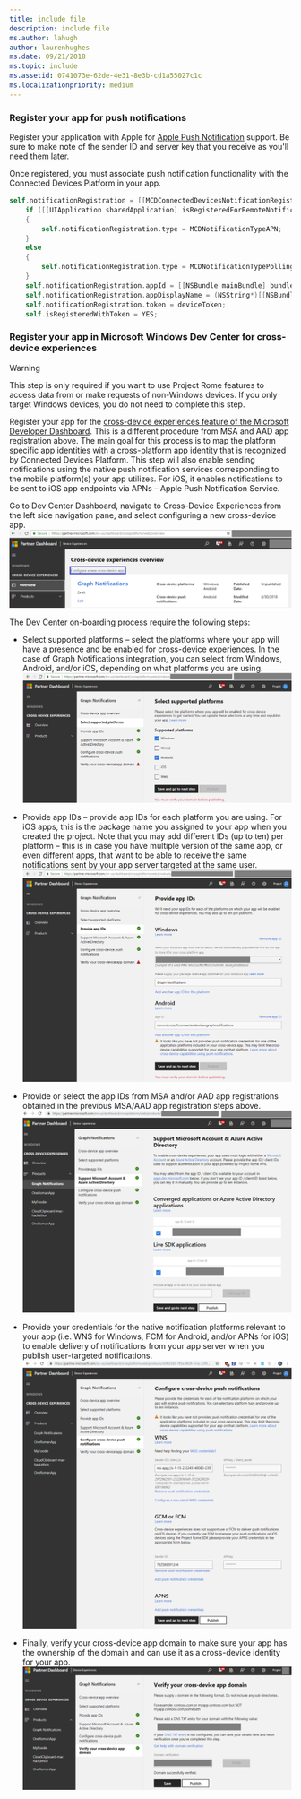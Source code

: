 ```yaml
---
title: include file
description: include file
ms.author: lahugh
author: laurenhughes
ms.date: 09/21/2018
ms.topic: include
ms.assetid: 0741073e-62de-4e31-8e3b-cd1a55027c1c
ms.localizationpriority: medium
---
```


### Register your app for push notifications

Register your application with Apple for [Apple Push Notification](https://developer.apple.com/notifications/) support. Be sure to make note of the sender ID and server key that you receive as you'll need them later.

Once registered, you must associate push notification functionality with the Connected Devices Platform in your app.

```ObjectiveC
self.notificationRegistration = [[MCDConnectedDevicesNotificationRegistration alloc] init];
    if ([[UIApplication sharedApplication] isRegisteredForRemoteNotifications])
    {
        self.notificationRegistration.type = MCDNotificationTypeAPN;
    }
    else
    {
        self.notificationRegistration.type = MCDNotificationTypePolling;
    }
    self.notificationRegistration.appId = [[NSBundle mainBundle] bundleIdentifier];
    self.notificationRegistration.appDisplayName = (NSString*)[[NSBundle mainBundle] objectForInfoDictionaryKey:@"CFBundleDisplayName"];
    self.notificationRegistration.token = deviceToken;
    self.isRegisteredWithToken = YES;
```

### Register your app in Microsoft Windows Dev Center for cross-device experiences

> [!WARNING]
> This step is only required if you want to use Project Rome features to access data from or make requests of non-Windows devices. If you only target Windows devices, you do not need to complete this step.

Register your app for the [cross-device experiences feature of the Microsoft Developer Dashboard](https://developer.microsoft.com/dashboard/crossplatform/web). This is a different procedure from MSA and AAD app registration above. The main goal for this process is to map the platform specific app identities with a cross-platform app identity that is recognized by Connected Devices Platform. This step will also enable sending notifications using the native push notification services corresponding to the mobile platform(s) your app utilizes. For iOS, it enables notifications to be sent to iOS app endpoints via APNs – Apple Push Notification Service.

Go to Dev Center Dashboard, navigate to Cross-Device Experiences from the left side navigation pane, and select configuring a new cross-device app.
![Dev Center Dashboard – Cross-Device Experiences](../../msgraph-notifications/media/dev_center_portal/dev_center_portal_1_overview.png)

The Dev Center on-boarding process require the following steps:

* Select supported platforms – select the platforms where your app will have a presence and be enabled for cross-device experiences. In the case of Graph Notifications integration, you can select from Windows, Android, and/or iOS, depending on what platforms you are using. ![Cross-Device Experiences – Supported Platforms](../../msgraph-notifications/media/dev_center_portal/dev_center_portal_2_supported_platforms.png)

* Provide app IDs – provide app IDs for each platform you are using. For iOS apps, this is the package name you assigned to your app when you created the project. Note that you may add different IDs (up to ten) per platform – this is in case you have multiple version of the same app, or even different apps, that want to be able to receive the same notifications sent by your app server targeted at the same user. ![Cross-Device Experiences – App IDs](../../msgraph-notifications/media/dev_center_portal/dev_center_portal_3_app_ids.png)

* Provide or select the app IDs from MSA and/or AAD app registrations obtained in the previous MSA/AAD app registration steps above. ![Cross-Device Experiences – MSA and AAD App Registrations](../../msgraph-notifications/media/dev_center_portal/dev_center_portal_4_msa_aad_connections.png)

* Provide your credentials for the native notification platforms relevant to your app (i.e. WNS for Windows, FCM for Android, and/or APNs for iOS) to enable delivery of notifications from your app server when you publish user-targeted notifications. ![Cross-Device Experiences – Push Credentials](../../msgraph-notifications/media/dev_center_portal/dev_center_portal_5_push_credentials.png)

* Finally, verify your cross-device app domain to make sure your app has the ownership of the domain and can use it as a cross-device identity for your app. ![Cross-Device Experiences – Domain Verification](../../msgraph-notifications/media/dev_center_portal/dev_center_portal_6_domain_verification.png)